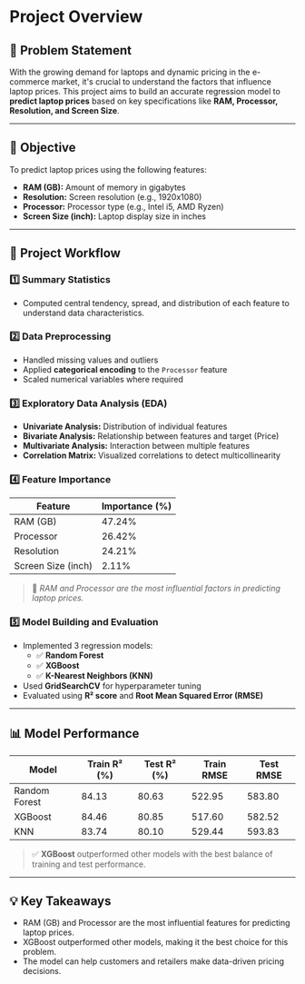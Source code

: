 # Project Overview

## 📌 Problem Statement

With the growing demand for laptops and dynamic pricing in the e-commerce market, it's crucial to understand the factors that influence laptop prices. This project aims to build an accurate regression model to **predict laptop prices** based on key specifications like **RAM, Processor, Resolution, and Screen Size**.

---

## 🎯 Objective

To predict laptop prices using the following features:
- **RAM (GB):** Amount of memory in gigabytes  
- **Resolution:** Screen resolution (e.g., 1920x1080)  
- **Processor:** Processor type (e.g., Intel i5, AMD Ryzen)  
- **Screen Size (inch):** Laptop display size in inches  

---

## 🧭 Project Workflow

### 1️⃣ Summary Statistics
- Computed central tendency, spread, and distribution of each feature to understand data characteristics.

### 2️⃣ Data Preprocessing
- Handled missing values and outliers
- Applied **categorical encoding** to the `Processor` feature
- Scaled numerical variables where required

### 3️⃣ Exploratory Data Analysis (EDA)
- **Univariate Analysis:** Distribution of individual features  
- **Bivariate Analysis:** Relationship between features and target (Price)  
- **Multivariate Analysis:** Interaction between multiple features  
- **Correlation Matrix:** Visualized correlations to detect multicollinearity  

### 4️⃣ Feature Importance

| Feature             | Importance (%) |
|---------------------|----------------|
| RAM (GB)            | 47.24%         |
| Processor           | 26.42%         |
| Resolution          | 24.21%         |
| Screen Size (inch)  | 2.11%          |

> 📌 *RAM and Processor are the most influential factors in predicting laptop prices.*

### 5️⃣ Model Building and Evaluation
- Implemented 3 regression models:
  - ✅ **Random Forest**
  - ✅ **XGBoost**
  - ✅ **K-Nearest Neighbors (KNN)**
- Used **GridSearchCV** for hyperparameter tuning
- Evaluated using **R² score** and **Root Mean Squared Error (RMSE)**

---

## 📊 Model Performance

| Model         | Train R² (%) | Test R² (%) | Train RMSE | Test RMSE |
|---------------|--------------|-------------|------------|-----------|
| Random Forest | 84.13        | 80.63       | 522.95     | 583.80    |
| XGBoost       | 84.46        | 80.85       | 517.60     | 582.52    |
| KNN           | 83.74        | 80.10       | 529.44     | 593.83    |

> ✅ **XGBoost** outperformed other models with the best balance of training and test performance.

---

## 💡 Key Takeaways

- RAM (GB) and Processor are the most influential features for predicting laptop prices.
- XGBoost outperformed other models, making it the best choice for this problem.
- The model can help customers and retailers make data-driven pricing decisions.


